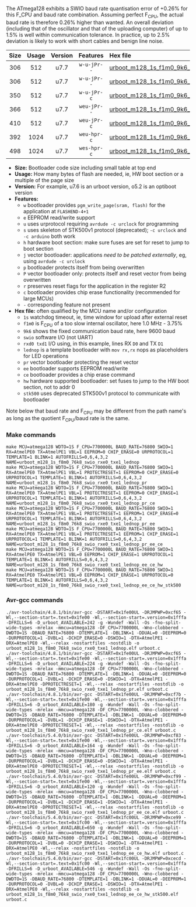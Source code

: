 The ATmega128 exhibits a SWIO baud rate quantisation error of +0.26% for this F_CPU and baud rate combination. Assuming perfect F<sub>CPU</sub>, the actual baud rate is therefore 0.26% higher than wanted. An overall deviation (including that of the oscillator and that of the uploading computer) of up to 1.5% is well within communication tolerance. In practice, up to 2.5% deviation is likely to work with short cables and benign line noise.

|Size|Usage|Version|Features|Hex file|
|:-:|:-:|:-:|:-:|:--|
|306|512|u7.7|`w-u-jPr--`|[urboot_m128_1s_f1m0_9k6_swio_rxe0_txe1_lednop.hex](https://raw.githubusercontent.com/stefanrueger/urboot.hex/main/mcus/atmega128/watchdog_1_s/internal_oscillator_f-3.75%25/%2B1m000000_hz/%2B%2B%2B9k6_baud/uart0_rxe0_txe1/lednop/urboot_m128_1s_f1m0_9k6_swio_rxe0_txe1_lednop.hex)|
|306|512|u7.7|`w-u-jPr--`|[urboot_m128_1s_f1m0_9k6_swio_rxe0_txe1_lednop_pr.hex](https://raw.githubusercontent.com/stefanrueger/urboot.hex/main/mcus/atmega128/watchdog_1_s/internal_oscillator_f-3.75%25/%2B1m000000_hz/%2B%2B%2B9k6_baud/uart0_rxe0_txe1/lednop/urboot_m128_1s_f1m0_9k6_swio_rxe0_txe1_lednop_pr.hex)|
|350|512|u7.7|`w-u-jPr-c`|[urboot_m128_1s_f1m0_9k6_swio_rxe0_txe1_lednop_pr_ce.hex](https://raw.githubusercontent.com/stefanrueger/urboot.hex/main/mcus/atmega128/watchdog_1_s/internal_oscillator_f-3.75%25/%2B1m000000_hz/%2B%2B%2B9k6_baud/uart0_rxe0_txe1/lednop/urboot_m128_1s_f1m0_9k6_swio_rxe0_txe1_lednop_pr_ce.hex)|
|366|512|u7.7|`weu-jPr--`|[urboot_m128_1s_f1m0_9k6_swio_rxe0_txe1_lednop_pr_ee.hex](https://raw.githubusercontent.com/stefanrueger/urboot.hex/main/mcus/atmega128/watchdog_1_s/internal_oscillator_f-3.75%25/%2B1m000000_hz/%2B%2B%2B9k6_baud/uart0_rxe0_txe1/lednop/urboot_m128_1s_f1m0_9k6_swio_rxe0_txe1_lednop_pr_ee.hex)|
|410|512|u7.7|`weu-jPr-c`|[urboot_m128_1s_f1m0_9k6_swio_rxe0_txe1_lednop_pr_ee_ce.hex](https://raw.githubusercontent.com/stefanrueger/urboot.hex/main/mcus/atmega128/watchdog_1_s/internal_oscillator_f-3.75%25/%2B1m000000_hz/%2B%2B%2B9k6_baud/uart0_rxe0_txe1/lednop/urboot_m128_1s_f1m0_9k6_swio_rxe0_txe1_lednop_pr_ee_ce.hex)|
|392|1024|u7.7|`weu-hpr-c`|[urboot_m128_1s_f1m0_9k6_swio_rxe0_txe1_lednop_ee_ce_hw.hex](https://raw.githubusercontent.com/stefanrueger/urboot.hex/main/mcus/atmega128/watchdog_1_s/internal_oscillator_f-3.75%25/%2B1m000000_hz/%2B%2B%2B9k6_baud/uart0_rxe0_txe1/lednop/urboot_m128_1s_f1m0_9k6_swio_rxe0_txe1_lednop_ee_ce_hw.hex)|
|498|1024|u7.7|`wes-hpr-c`|[urboot_m128_1s_f1m0_9k6_swio_rxe0_txe1_lednop_ee_ce_hw_stk500.hex](https://raw.githubusercontent.com/stefanrueger/urboot.hex/main/mcus/atmega128/watchdog_1_s/internal_oscillator_f-3.75%25/%2B1m000000_hz/%2B%2B%2B9k6_baud/uart0_rxe0_txe1/lednop/urboot_m128_1s_f1m0_9k6_swio_rxe0_txe1_lednop_ee_ce_hw_stk500.hex)|

- **Size:** Bootloader code size including small table at top end
- **Usage:** How many bytes of flash are needed, ie, HW boot section or a multiple of the page size
- **Version:** For example, u7.6 is an urboot version, o5.2 is an optiboot version
- **Features:**
  + `w` bootloader provides `pgm_write_page(sram, flash)` for the application at `FLASHEND-4+1`
  + `e` EEPROM read/write support
  + `u` uses urprotocol requiring `avrdude -c urclock` for programming
  + `s` uses skeleton of STK500v1 protocol (deprecated); `-c urclock` and `-c arduino` both work
  + `h` hardware boot section: make sure fuses are set for reset to jump to boot section
  + `j` vector bootloader: applications *need to be patched externally*, eg, using `avrdude -c urclock`
  + `p` bootloader protects itself from being overwritten
  + `P` vector bootloader only: protects itself and reset vector from being overwritten
  + `r` preserves reset flags for the application in the register R2
  + `c` bootloader provides chip erase functionality (recommended for large MCUs)
  + `-` corresponding feature not present
- **Hex file:** often qualified by the MCU name and/or configuration
  + `1s` watchdog timeout, ie, time window for upload after external reset
  + `f1m0` is F<sub>CPU</sub> of a too slow internal oscillator, here 1.0 MHz - 3.75%
  + `9k6` shows the fixed communication baud rate, here 9600 baud
  + `swio` software I/O (not UART)
  + `rxd0 txd1` I/O using, in this example, lines RX `D0` and TX `D1`
  + `lednop` is a template bootloader with `mov rx,rx` nops as placeholders for LED operations
  + `pr` vector bootloader protecting the reset vector
  + `ee` bootloader supports EEPROM read/write
  + `ce` bootloader provides a chip erase command
  + `hw` hardware supported bootloader: set fuses to jump to the HW boot section, not to addr 0
  + `stk500` uses deprecated STK500v1 protocol to communicate with bootloader


Note below that baud rate and F<sub>CPU</sub> may be different from the path name's as long as the quotient F<sub>CPU</sub>/baud rate is the same.

### Make commands
```
make MCU=atmega128 WDTO=1S F_CPU=7700000L BAUD_RATE=76800 SWIO=1 RX=AtmelPE0 TX=AtmelPE1 VBL=1 EEPROM=0 CHIP_ERASE=0 URPROTOCOL=1 TEMPLATE=1 BLINK=1 AUTOFRILLS=0,6,4,3,2 NAME=urboot_m128_1s_f8m0_76k8_swio_rxe0_txe1_lednop
make MCU=atmega128 WDTO=1S F_CPU=7700000L BAUD_RATE=76800 SWIO=1 RX=AtmelPE0 TX=AtmelPE1 VBL=1 PROTECTRESET=1 EEPROM=0 CHIP_ERASE=0 URPROTOCOL=1 TEMPLATE=1 BLINK=1 AUTOFRILLS=0,6,4,3,2 NAME=urboot_m128_1s_f8m0_76k8_swio_rxe0_txe1_lednop_pr
make MCU=atmega128 WDTO=1S F_CPU=7700000L BAUD_RATE=76800 SWIO=1 RX=AtmelPE0 TX=AtmelPE1 VBL=1 PROTECTRESET=1 EEPROM=0 CHIP_ERASE=1 URPROTOCOL=1 TEMPLATE=1 BLINK=1 AUTOFRILLS=0,6,4,3,2 NAME=urboot_m128_1s_f8m0_76k8_swio_rxe0_txe1_lednop_pr_ce
make MCU=atmega128 WDTO=1S F_CPU=7700000L BAUD_RATE=76800 SWIO=1 RX=AtmelPE0 TX=AtmelPE1 VBL=1 PROTECTRESET=1 EEPROM=1 CHIP_ERASE=0 URPROTOCOL=1 TEMPLATE=1 BLINK=1 AUTOFRILLS=0,6,4,3,2 NAME=urboot_m128_1s_f8m0_76k8_swio_rxe0_txe1_lednop_pr_ee
make MCU=atmega128 WDTO=1S F_CPU=7700000L BAUD_RATE=76800 SWIO=1 RX=AtmelPE0 TX=AtmelPE1 VBL=1 PROTECTRESET=1 EEPROM=1 CHIP_ERASE=1 URPROTOCOL=1 TEMPLATE=1 BLINK=1 AUTOFRILLS=0,6,4,3,2 NAME=urboot_m128_1s_f8m0_76k8_swio_rxe0_txe1_lednop_pr_ee_ce
make MCU=atmega128 WDTO=1S F_CPU=7700000L BAUD_RATE=76800 SWIO=1 RX=AtmelPE0 TX=AtmelPE1 VBL=0 EEPROM=1 CHIP_ERASE=1 URPROTOCOL=1 TEMPLATE=1 BLINK=1 AUTOFRILLS=0,6,4,3,2 NAME=urboot_m128_1s_f8m0_76k8_swio_rxe0_txe1_lednop_ee_ce_hw
make MCU=atmega128 WDTO=1S F_CPU=7700000L BAUD_RATE=76800 SWIO=1 RX=AtmelPE0 TX=AtmelPE1 VBL=0 EEPROM=1 CHIP_ERASE=1 URPROTOCOL=0 TEMPLATE=1 BLINK=1 AUTOFRILLS=0,6,4,3,2 NAME=urboot_m128_1s_f8m0_76k8_swio_rxe0_txe1_lednop_ee_ce_hw_stk500
```

### Avr-gcc commands
```
./avr-toolchain/4.8.1/bin/avr-gcc -DSTART=0x1fe00UL -DRJMPWP=0xcf65 -Wl,--section-start=.text=0x1fe00 -Wl,--section-start=.version=0x1fffa -DFRILLS=6 -D_urboot_AVAILABLE=242 -g -Wundef -Wall -Os -fno-split-wide-types -mrelax -mmcu=atmega128 -DF_CPU=7700000L -Wno-clobbered -DWDTO=1S -DBAUD_RATE=76800 -DTEMPLATE=1 -DBLINK=1 -DDUAL=0 -DEEPROM=0 -DURPROTOCOL=1 -DVBL=1 -DCHIP_ERASE=0 -DSWIO=1 -DTX=AtmelPE1 -DRX=AtmelPE0 -Wl,--relax -nostartfiles -nostdlib -o urboot_m128_1s_f8m0_76k8_swio_rxe0_txe1_lednop.elf urboot.c
./avr-toolchain/4.8.1/bin/avr-gcc -DSTART=0x1fe00UL -DRJMPWP=0xcf65 -Wl,--section-start=.text=0x1fe00 -Wl,--section-start=.version=0x1fffa -DFRILLS=6 -D_urboot_AVAILABLE=224 -g -Wundef -Wall -Os -fno-split-wide-types -mrelax -mmcu=atmega128 -DF_CPU=7700000L -Wno-clobbered -DWDTO=1S -DBAUD_RATE=76800 -DTEMPLATE=1 -DBLINK=1 -DDUAL=0 -DEEPROM=0 -DURPROTOCOL=1 -DVBL=1 -DCHIP_ERASE=0 -DSWIO=1 -DTX=AtmelPE1 -DRX=AtmelPE0 -DPROTECTRESET=1 -Wl,--relax -nostartfiles -nostdlib -o urboot_m128_1s_f8m0_76k8_swio_rxe0_txe1_lednop_pr.elf urboot.c
./avr-toolchain/4.8.1/bin/avr-gcc -DSTART=0x1fe00UL -DRJMPWP=0xcf7b -Wl,--section-start=.text=0x1fe00 -Wl,--section-start=.version=0x1fffa -DFRILLS=6 -D_urboot_AVAILABLE=180 -g -Wundef -Wall -Os -fno-split-wide-types -mrelax -mmcu=atmega128 -DF_CPU=7700000L -Wno-clobbered -DWDTO=1S -DBAUD_RATE=76800 -DTEMPLATE=1 -DBLINK=1 -DDUAL=0 -DEEPROM=0 -DURPROTOCOL=1 -DVBL=1 -DCHIP_ERASE=1 -DSWIO=1 -DTX=AtmelPE1 -DRX=AtmelPE0 -DPROTECTRESET=1 -Wl,--relax -nostartfiles -nostdlib -o urboot_m128_1s_f8m0_76k8_swio_rxe0_txe1_lednop_pr_ce.elf urboot.c
./avr-toolchain/5.4.0/bin/avr-gcc -DSTART=0x1fe00UL -DRJMPWP=0xcf83 -Wl,--section-start=.text=0x1fe00 -Wl,--section-start=.version=0x1fffa -DFRILLS=6 -D_urboot_AVAILABLE=164 -g -Wundef -Wall -Os -fno-split-wide-types -mrelax -mmcu=atmega128 -DF_CPU=7700000L -Wno-clobbered -DWDTO=1S -DBAUD_RATE=76800 -DTEMPLATE=1 -DBLINK=1 -DDUAL=0 -DEEPROM=1 -DURPROTOCOL=1 -DVBL=1 -DCHIP_ERASE=0 -DSWIO=1 -DTX=AtmelPE1 -DRX=AtmelPE0 -DPROTECTRESET=1 -Wl,--relax -nostartfiles -nostdlib -o urboot_m128_1s_f8m0_76k8_swio_rxe0_txe1_lednop_pr_ee.elf urboot.c
./avr-toolchain/5.4.0/bin/avr-gcc -DSTART=0x1fe00UL -DRJMPWP=0xcf99 -Wl,--section-start=.text=0x1fe00 -Wl,--section-start=.version=0x1fffa -DFRILLS=6 -D_urboot_AVAILABLE=120 -g -Wundef -Wall -Os -fno-split-wide-types -mrelax -mmcu=atmega128 -DF_CPU=7700000L -Wno-clobbered -DWDTO=1S -DBAUD_RATE=76800 -DTEMPLATE=1 -DBLINK=1 -DDUAL=0 -DEEPROM=1 -DURPROTOCOL=1 -DVBL=1 -DCHIP_ERASE=1 -DSWIO=1 -DTX=AtmelPE1 -DRX=AtmelPE0 -DPROTECTRESET=1 -Wl,--relax -nostartfiles -nostdlib -o urboot_m128_1s_f8m0_76k8_swio_rxe0_txe1_lednop_pr_ee_ce.elf urboot.c
./avr-toolchain/5.4.0/bin/avr-gcc -DSTART=0x1fc00UL -DRJMPWP=0xce99 -Wl,--section-start=.text=0x1fc00 -Wl,--section-start=.version=0x1fffa -DFRILLS=6 -D_urboot_AVAILABLE=650 -g -Wundef -Wall -Os -fno-split-wide-types -mrelax -mmcu=atmega128 -DF_CPU=7700000L -Wno-clobbered -DWDTO=1S -DBAUD_RATE=76800 -DTEMPLATE=1 -DBLINK=1 -DDUAL=0 -DEEPROM=1 -DURPROTOCOL=1 -DVBL=0 -DCHIP_ERASE=1 -DSWIO=1 -DTX=AtmelPE1 -DRX=AtmelPE0 -Wl,--relax -nostartfiles -nostdlib -o urboot_m128_1s_f8m0_76k8_swio_rxe0_txe1_lednop_ee_ce_hw.elf urboot.c
./avr-toolchain/5.4.0/bin/avr-gcc -DSTART=0x1fc00UL -DRJMPWP=0xcecd -Wl,--section-start=.text=0x1fc00 -Wl,--section-start=.version=0x1fffa -DFRILLS=6 -D_urboot_AVAILABLE=546 -g -Wundef -Wall -Os -fno-split-wide-types -mrelax -mmcu=atmega128 -DF_CPU=7700000L -Wno-clobbered -DWDTO=1S -DBAUD_RATE=76800 -DTEMPLATE=1 -DBLINK=1 -DDUAL=0 -DEEPROM=1 -DURPROTOCOL=0 -DVBL=0 -DCHIP_ERASE=1 -DSWIO=1 -DTX=AtmelPE1 -DRX=AtmelPE0 -Wl,--relax -nostartfiles -nostdlib -o urboot_m128_1s_f8m0_76k8_swio_rxe0_txe1_lednop_ee_ce_hw_stk500.elf urboot.c
```

